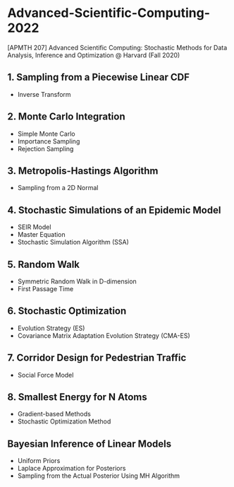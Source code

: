 # Advanced-Scientific-Computing-2022
[APMTH 207] Advanced Scientific Computing: Stochastic Methods for Data Analysis, Inference and Optimization @ Harvard (Fall 2020)

## 1. Sampling from a Piecewise Linear CDF
  * Inverse Transform

## 2. Monte Carlo Integration
  * Simple Monte Carlo
  * Importance Sampling
  * Rejection Sampling
  
## 3. Metropolis-Hastings Algorithm
  * Sampling from a 2D Normal
  
## 4. Stochastic Simulations of an Epidemic Model
  * SEIR Model
  * Master Equation
  * Stochastic Simulation Algorithm (SSA)
  
## 5. Random Walk
  * Symmetric Random Walk in D-dimension
  * First Passage Time

## 6. Stochastic Optimization
  * Evolution Strategy (ES)
  * Covariance Matrix Adaptation Evolution Strategy (CMA-ES) 

## 7. Corridor Design for Pedestrian Traffic
  * Social Force Model
  
## 8. Smallest Energy for N Atoms
  * Gradient-based Methods
  * Stochastic Optimization Method
  
## Bayesian Inference of Linear Models
  * Uniform Priors
  * Laplace Approximation for Posteriors
  * Sampling from the Actual Posterior Using MH Algorithm
